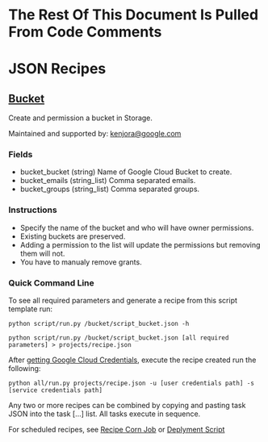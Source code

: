 # The Rest Of This Document Is Pulled From Code Comments


# JSON Recipes

## [Bucket](/bucket/script_bucket.json)

Create and permission a bucket in Storage.

Maintained and supported by: kenjora@google.com

### Fields

- bucket_bucket (string) Name of Google Cloud Bucket to create.
- bucket_emails (string_list) Comma separated emails.
- bucket_groups (string_list) Comma separated groups.

### Instructions

- Specify the name of the bucket and who will have owner permissions.
- Existing buckets are preserved.
- Adding a permission to the list will update the permissions but removing them will not.
- You have to manualy remove grants.

### Quick Command Line

To see all required parameters and generate a recipe from this script template run:

`python script/run.py /bucket/script_bucket.json -h`

`python script/run.py /bucket/script_bucket.json [all required parameters] > projects/recipe.json`

After [getting Google Cloud Credentials](/auth/README.md), execute the recipe created run the following:

`python all/run.py projects/recipe.json -u [user credentials path] -s [service credentials path]`

Any two or more recipes can be combined by copying and pasting task JSON into the task [...] list.  All tasks execute in sequence.

For scheduled recipes, see [Recipe Corn Job](/cron/README.md) or [Deplyment Script](/deploy/README.md)

